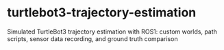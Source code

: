 # turtlebot3-trajectory-estimation
Simulated TurtleBot3 trajectory estimation with ROS1: custom worlds, path scripts, sensor data recording, and ground truth comparison
